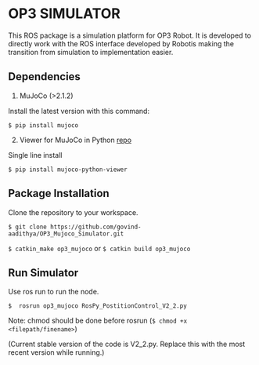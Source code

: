 # **OP3 SIMULATOR**

This ROS package is a simulation platform for OP3 Robot. It is developed to directly work with the ROS interface developed by Robotis making the transition from simulation to implementation easier.

## **Dependencies**

1. MuJoCo (>2.1.2)

Install the latest version with this command:

`$ pip install mujoco`

2. Viewer for MuJoCo in Python [repo](https://github.com/rohanpsingh/mujoco-python-viewer)

Single line install

`$ pip install mujoco-python-viewer`

## **Package Installation**

Clone the repository to your workspace.

`$ git clone https://github.com/govind-aadithya/OP3_Mujoco_Simulator.git`

`$ catkin_make op3_mujoco` or `$ catkin build op3_mujoco`


## **Run Simulator**

Use ros run to run the node. 

`$  rosrun op3_mujoco RosPy_PostitionControl_V2_2.py`

Note: chmod should be done before rosrun (`$ chmod +x <filepath/finename>`)

(Current stable version of the code is V2_2.py. Replace this with the most recent version while running.)
